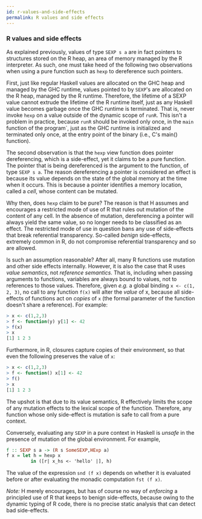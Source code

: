 ```yaml
---
id: r-values-and-side-effects
permalink: R values and side effects
---
```


### R values and side effects

As explained previously, values of type `SEXP s a` are in fact pointers
to structures stored on the R heap, an area of memory managed by the
R interpreter. As such, one must take heed of the following two
observations when using a pure function such as `hexp` to dereference
such pointers.

First, just like regular Haskell values are allocated on the GHC heap
and managed by the GHC runtime, values pointed to by `SEXP`'s are
allocated on the R heap, managed by the R runtime. Therefore, the
lifetime of a SEXP value cannot extrude the lifetime of the R runtime
itself, just as any Haskell value becomes garbage once the GHC runtime
is terminated. That is, never invoke `hexp` on a value outside of the
dynamic scope of `runR`. This isn't a problem in practice, because
`runR` should be invoked only once, in the `main` function of the
program`, just as the GHC runtime is initialized and terminated only
once, at the entry point of the binary (i.e., C's main() function).

The second observation is that the `hexp` view function does pointer
dereferencing, which is a side-effect, yet it claims to be a pure
function. The pointer that is being dereferenced is the argument to
the function, of type `SEXP s a`. The reason dereferencing a pointer is
considered an effect is because its value depends on the state of the
global memory at the time when it occurs. This is because a pointer
identifies a memory location, called a *cell*, whose content can be
mutated.

Why then, does `hexp` claim to be pure? The reason is that H assumes
and encourages a restricted mode of use of R that rules out mutation
of the content of any cell. In the absence of mutation, dereferencing
a pointer will always yield the same value, so no longer needs to be
classified as an effect. The restricted mode of use in question bans
any use of side-effects that break referential transparency. So-called
*benign* side-effects, extremely common in R, do not compromise
referential transparency and so are allowed.

Is such an assumption reasonable? After all, many R functions use
mutation and other side effects internally. However, it is also the
case that R uses *value semantics*, not *reference semantics*. That
is, including when passing arguments to functions, variables are
always bound to values, not to references to those values. Therefore,
given *e.g.* a global binding `x <- c(1, 2, 3)`, no call to any
function `f(x)` will alter the *value* of x, because all side-effects
of functions act on *copies* of `x` (the formal parameter of the
function doesn't share a reference). For example:

```R
> x <- c(1,2,3)
> f <- function(y) y[1] <- 42
> f(x)
> x
[1] 1 2 3
```

Furthermore, in R, closures capture copies of their environment, so
that even the following preserves the value of `x`:

```R
> x <- c(1,2,3)
> f <- function() x[1] <- 42
> f()
> x
[1] 1 2 3
```

The upshot is that due to its value semantics, R effectively limits
the scope of any mutation effects to the lexical scope of the
function. Therefore, any function whose only side-effect is mutation
is safe to call from a pure context.

Conversely, evaluating any `SEXP` in a pure context in Haskell is
*unsafe* in the presence of mutation of the global environment. For
example,

```Haskell
f :: SEXP s a -> (R s SomeSEXP,HExp a)
f x = let h = hexp x
         in ([r| x_hs <- 'hello' |], h)
```

The value of the expression `snd (f x)` depends on whether it is evaluated
before or after evaluating the monadic computation `fst (f x)`.

*Note:* H merely encourages, but has of course no way of *enforcing*
a principled use of R that keeps to benign side-effects, because owing
to the dynamic typing of R code, there is no precise static analysis
that can detect bad side-effects.
